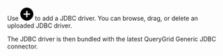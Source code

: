 Use ![Plus icon to add item](Images/ebt1659745488877.svg) to add a JDBC driver. You can browse, drag, or delete an uploaded JDBC driver.

The JDBC driver is then bundled with the latest QueryGrid Generic JDBC connector.

